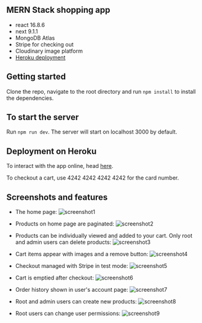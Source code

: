 ## MERN Stack shopping app

- react 16.8.6
- next 9.1.1
- MongoDB Atlas
- Stripe for checking out
- Cloudinary image platform
- [Heroku deployment](https://olliebrownlow-react-reserve.herokuapp.com/)

## Getting started

Clone the repo, navigate to the root directory and run `npm install` to install the dependencies.

## To start the server

Run `npm run dev`. The server will start on localhost 3000 by default.

## Deployment on Heroku

To interact with the app online, head [here](https://olliebrownlow-react-reserve.herokuapp.com/).

To checkout a cart, use 4242 4242 4242 4242 for the card number.

## Screenshots and features

- The home page:
  ![screenshot1](./static/screenshots/homepage.PNG)

- Products on home page are paginated:
  ![screenshot2](./static/screenshots/products-paginated.PNG)

- Products can be individually viewed and added to your cart. Only root and admin users can delete products:
  ![screenshot3](./static/screenshots/root-admin-delete-products.PNG)

- Cart items appear with images and a remove button:
  ![screenshot4](./static/screenshots/cart-items.PNG)

- Checkout managed with Stripe in test mode:
  ![screenshot5](./static/screenshots/stripe-checkout.PNG)

- Cart is emptied after checkout:
  ![screenshot6](./static/screenshots/post-checkout-cart.PNG)

- Order history shown in user's account page:
  ![screenshot7](./static/screenshots/user-account-order-history.PNG)

- Root and admin users can create new products:
  ![screenshot8](./static/screenshots/root-admin-create-new-products.PNG)

- Root users can change user permissions:
  ![screenshot9](./static/screenshots/root-user-permissions.PNG)
